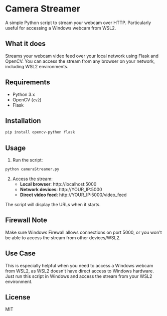 # Camera Streamer

A simple Python script to stream your webcam over HTTP. Particularly useful for accessing a Windows webcam from WSL2.

## What it does

Streams your webcam video feed over your local network using Flask and OpenCV. You can access the stream from any browser on your network, including WSL2 environments.

## Requirements

- Python 3.x
- OpenCV (`cv2`)
- Flask

## Installation
```bash
pip install opencv-python flask
```

## Usage

1. Run the script:
```bash
python cameraStreamer.py
```

2. Access the stream:
   - **Local browser**: http://localhost:5000
   - **Network devices**: http://YOUR_IP:5000
   - **Direct video feed**: http://YOUR_IP:5000/video_feed

The script will display the URLs when it starts.

## Firewall Note

Make sure Windows Firewall allows connections on port 5000, or you won't be able to access the stream from other devices/WSL2.

## Use Case

This is especially helpful when you need to access a Windows webcam from WSL2, as WSL2 doesn't have direct access to Windows hardware. Just run this script in Windows and access the stream from your WSL2 environment.

## License

MIT

